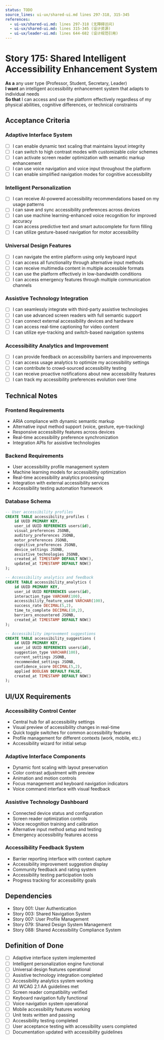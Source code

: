 ```yaml
---
status: TODO
source_lines: ui-ux/shared-ui.md lines 297-318, 315-345
references:
  - ui-ux/shared-ui.md: lines 297-318 (无障碍访问)
  - ui-ux/shared-ui.md: lines 315-345 (设计资源)
  - ui-ux/leader-ui.md: lines 644-682 (设计规范引用)
---
```


# Story 175: Shared Intelligent Accessibility Enhancement System

**As a** any user type (Professor, Student, Secretary, Leader)  
**I want** an intelligent accessibility enhancement system that adapts to individual needs  
**So that** I can access and use the platform effectively regardless of my physical abilities, cognitive differences, or technical constraints

## Acceptance Criteria

### Adaptive Interface System
- [ ] I can enable dynamic text scaling that maintains layout integrity
- [ ] I can switch to high contrast modes with customizable color schemes
- [ ] I can activate screen reader optimization with semantic markup enhancement
- [ ] I can use voice navigation and voice input throughout the platform
- [ ] I can enable simplified navigation modes for cognitive accessibility

### Intelligent Personalization
- [ ] I can receive AI-powered accessibility recommendations based on my usage patterns
- [ ] I can save and sync accessibility preferences across devices
- [ ] I can use machine learning-enhanced voice recognition for improved accuracy
- [ ] I can access predictive text and smart autocomplete for form filling
- [ ] I can utilize gesture-based navigation for motor accessibility

### Universal Design Features
- [ ] I can navigate the entire platform using only keyboard input
- [ ] I can access all functionality through alternative input methods
- [ ] I can receive multimedia content in multiple accessible formats
- [ ] I can use the platform effectively in low-bandwidth conditions
- [ ] I can access emergency features through multiple communication channels

### Assistive Technology Integration
- [ ] I can seamlessly integrate with third-party assistive technologies
- [ ] I can use advanced screen readers with full semantic support
- [ ] I can connect external accessibility devices and hardware
- [ ] I can access real-time captioning for video content
- [ ] I can utilize eye-tracking and switch-based navigation systems

### Accessibility Analytics and Improvement
- [ ] I can provide feedback on accessibility barriers and improvements
- [ ] I can access usage analytics to optimize my accessibility settings
- [ ] I can contribute to crowd-sourced accessibility testing
- [ ] I can receive proactive notifications about new accessibility features
- [ ] I can track my accessibility preferences evolution over time

## Technical Notes

### Frontend Requirements
- ARIA compliance with dynamic semantic markup
- Alternative input method support (voice, gesture, eye-tracking)
- Responsive accessibility features across devices
- Real-time accessibility preference synchronization
- Integration APIs for assistive technologies

### Backend Requirements
- User accessibility profile management system
- Machine learning models for accessibility optimization
- Real-time accessibility analytics processing
- Integration with external accessibility services
- Accessibility testing automation framework

### Database Schema
```sql
-- User accessibility profiles
CREATE TABLE accessibility_profiles (
    id UUID PRIMARY KEY,
    user_id UUID REFERENCES users(id),
    visual_preferences JSONB,
    auditory_preferences JSONB,
    motor_preferences JSONB,
    cognitive_preferences JSONB,
    device_settings JSONB,
    assistive_technologies JSONB,
    created_at TIMESTAMP DEFAULT NOW(),
    updated_at TIMESTAMP DEFAULT NOW()
);

-- Accessibility analytics and feedback
CREATE TABLE accessibility_analytics (
    id UUID PRIMARY KEY,
    user_id UUID REFERENCES users(id),
    interaction_type VARCHAR(100),
    accessibility_feature_used VARCHAR(100),
    success_rate DECIMAL(5,2),
    time_to_complete DECIMAL(10,2),
    barriers_encountered JSONB,
    created_at TIMESTAMP DEFAULT NOW()
);

-- Accessibility improvement suggestions
CREATE TABLE accessibility_suggestions (
    id UUID PRIMARY KEY,
    user_id UUID REFERENCES users(id),
    suggestion_type VARCHAR(100),
    current_settings JSONB,
    recommended_settings JSONB,
    confidence_score DECIMAL(5,2),
    applied BOOLEAN DEFAULT FALSE,
    created_at TIMESTAMP DEFAULT NOW()
);
```

## UI/UX Requirements

### Accessibility Control Center
- Central hub for all accessibility settings
- Visual preview of accessibility changes in real-time
- Quick toggle switches for common accessibility features
- Profile management for different contexts (work, mobile, etc.)
- Accessibility wizard for initial setup

### Adaptive Interface Components
- Dynamic font scaling with layout preservation
- Color contrast adjustment with preview
- Animation and motion controls
- Focus management and keyboard navigation indicators
- Voice command interface with visual feedback

### Assistive Technology Dashboard
- Connected device status and configuration
- Screen reader optimization controls
- Voice recognition training and calibration
- Alternative input method setup and testing
- Emergency accessibility features access

### Accessibility Feedback System
- Barrier reporting interface with context capture
- Accessibility improvement suggestion display
- Community feedback and rating system
- Accessibility testing participation tools
- Progress tracking for accessibility goals

## Dependencies
- Story 001: User Authentication
- Story 003: Shared Navigation System
- Story 007: User Profile Management
- Story 079: Shared Design System Management
- Story 088: Shared Accessibility Compliance System

## Definition of Done
- [ ] Adaptive interface system implemented
- [ ] Intelligent personalization engine functional
- [ ] Universal design features operational
- [ ] Assistive technology integration completed
- [ ] Accessibility analytics system working
- [ ] All WCAG 2.1 AA guidelines met
- [ ] Screen reader compatibility verified
- [ ] Keyboard navigation fully functional
- [ ] Voice navigation system operational
- [ ] Mobile accessibility features working
- [ ] Unit tests written and passing
- [ ] Accessibility testing completed
- [ ] User acceptance testing with accessibility users completed
- [ ] Documentation updated with accessibility guidelines